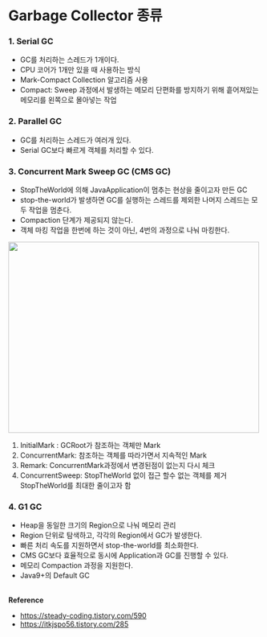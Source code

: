 # Garbage Collector 종류
### 1. Serial GC
* GC를 처리하는 스레드가 1개이다.
* CPU 코어가 1개만 있을 때 사용하는 방식
* Mark-Compact Collection 알고리즘 사용
* Compact: Sweep 과정에서 발생하는 메모리 단편화를 방지하기 위해 흩어져있는 메모리를 왼쪽으로 몰아넣는 작업

### 2. Parallel GC
* GC를 처리하는 스레드가 여러개 있다.
* Serial GC보다 빠르게 객체를 처리할 수 있다.

### 3. Concurrent Mark Sweep GC (CMS GC)
* StopTheWorld에 의해 JavaApplication이 멈추는 현상을 줄이고자 만든 GC
* stop-the-world가 발생하면 GC를 실행하는 스레드를 제외한 나머지 스레드는 모두 작업을 멈춘다.
* Compaction 단계가 제공되지 않는다.
* 객체 마킹 작업을 한번에 하는 것이 아닌, 4번의 과정으로 나눠 마킹한다.
<img src="https://user-images.githubusercontent.com/50009240/219018153-4f88fc27-d3e7-41b2-ad8a-f97913e8abfa.png" width="500" height="380">

1. InitialMark : GCRoot가 참조하는 객체만 Mark
2. ConcurrentMark: 참조하는 객체를 따라가면서 지속적인 Mark
3. Remark: ConcurrentMark과정에서 변경된점이 없는지 다시 체크
4. ConcurrentSweep: StopTheWorld 없이 접근 할수 없는 객체를 제거 StopTheWorld를 최대한 줄이고자 함

### 4. G1 GC
* Heap을 동일한 크기의 Region으로 나눠 메모리 관리
* Region 단위로 탐색하고, 각각의 Region에서 GC가 발생한다.
* 빠른 처리 속도를 지원하면서 stop-the-world를 최소화한다. 
* CMS GC보다 효율적으로 동시에 Application과 GC를 진행할 수 있다.
* 메모리 Compaction 과정을 지원한다.
* Java9+의 Default GC
<br></br>

**Reference**  
* https://steady-coding.tistory.com/590  
* https://itkjspo56.tistory.com/285
